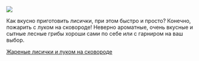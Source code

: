 <!--2025-07-21 21:04:23-->
<div class="yb">
  <div class="rss finecooking"><a href="https://finecooking.ru/recipe/zharenye-lisichki-i-lukom-na-skovorode"><img src="https://finecooking.ru/images/recipe/zharenye-lisichki-i-lukom-na-skovorode/photo/960w.jpg"></a><p>Как вкусно приготовить лисички, при этом быстро и просто? Конечно, пожарить с луком на сковороде! Неверно ароматные, очень вкусные и сытные лесные грибы хороши сами по себе или с гарниром на ваш выбор.</p>
 <p class="titl"><a href="https://finecooking.ru/recipe/zharenye-lisichki-i-lukom-na-skovorode">Жареные лисички и луком на сковороде</a></p></div>
</div>
